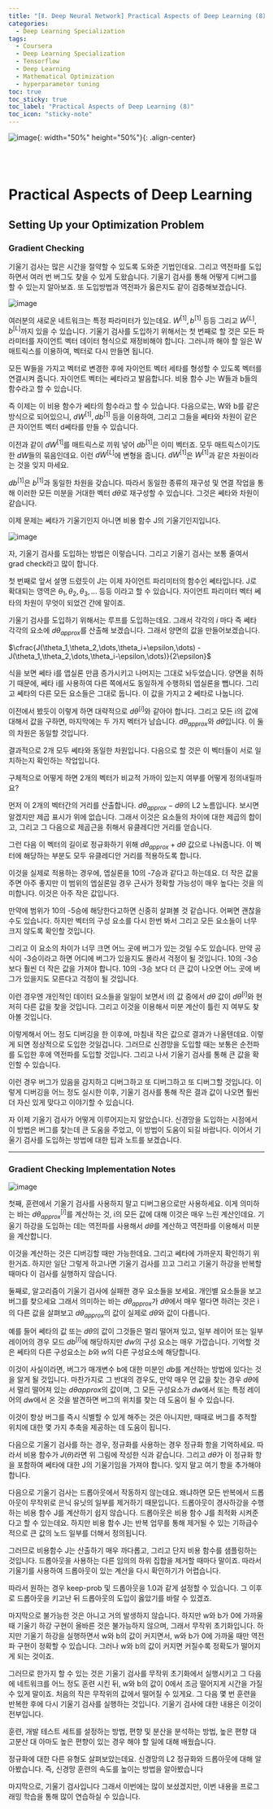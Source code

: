 ```yaml
---
title: "[Ⅱ. Deep Neural Network] Practical Aspects of Deep Learning (8)"
categories:
  - Deep Learning Specialization
tags:
  - Coursera
  - Deep Learning Specialization
  - Tensorflow
  - Deep Learning
  - Mathematical Optimization
  - hyperparameter tuning
toc: true
toc_sticky: true
toc_label: "Practical Aspects of Deep Learning (8)"
toc_icon: "sticky-note"
---
```


![image](https://user-images.githubusercontent.com/55765292/177095282-038ee3ed-f543-4793-9eff-f2d5ac239f36.png){: width="50%" height="50%"}{: .align-center}

<br><br>

# Practical Aspects of Deep Learning

## Setting Up your Optimization Problem

### Gradient Checking

기울기 검사는 많은 시간을 절약할 수 있도록 도와준 기법인데요. 그리고 역전파를 도입하면서 여러 번 버그도 찾을 수 있게 도왔습니다. 기울기 검사를 통해 어떻게 디버그를 할 수 있는지 알아보죠. 또 도입방법과 역전파가 옳은지도 같이 검증해보겠습니다.

![image](https://user-images.githubusercontent.com/55765292/177708519-f0e48acd-b003-45b4-a2e1-069479a9a775.png)

여러분의 새로운 네트워크는 특정 파라미터가 있는데요. $W^{[1]}, b^{[1]}$ 등등 그리고 $W^{[L]}, b^{[L]}$까지 있을 수 있습니다. 기울기 검사를 도입하기 위해서는 첫 번째로 할 것은 모든 파라미터를 자이언트 벡터 데이터 형식으로 재정비해야 합니다. 그러니까 해야 할 일은 W 매트릭스를 이용하여, 벡터로 다시 만들면 됩니다.

모든 W들을 가지고 벡터로 변경한 후에 자이언트 벡터 세타를 형성할 수 있도록 벡터를 연결시켜 줍니다. 자이언트 벡터는 쎄타라고 발음합니다. 비용 함수 J는 W들과 b들의 함수라고 할 수 있습니다.

즉 이제는 이 비용 함수가 쎄타의 함수라고 할 수 있습니다. 다음으로는, W와 b를 같은 방식으로 되어있으니, $dW^{[1]}, db^{[1]}$ 등을 이용하여, 그리고 그들을 쎄타와 차원이 같은 큰 자이언트 벡터 d쎄타를 만들 수 있습니다.

이전과 같이 $dW^{[1]}$를 매트릭스로 끼워 넣어 $db^{[1]}$은 이미 벡터죠. 모두 매트릭스이기도 한 $dW$들의 묶음인데요. 이런 $dW^{[L]}$에 변형을 줍니다. $dW^{[1]}$은 $W^{[1]}$과 같은 차원이라는 것을 잊지 마세요.

$db^{[1]}$은 $b^{[1]}$과 동일한 차원을 갖습니다. 따라서 동일한 종류의 재구성 및 연결 작업을 통해 이러한 모든 미분을 거대한 벡터 $d\theta$로 재구성할 수 있습니다. 그것은 쎄타와 차원이 같습니다.

이제 문제는 쎄타가 기울기인지 아니면 비용 함수 J의 기울기인지입니다.

![image](https://user-images.githubusercontent.com/55765292/177708567-de1c6155-24f6-438e-bdc6-b83126ceb0bf.png)

자, 기울기 검사를 도입하는 방법은 이렇습니다. 그리고 기울기 검사는 보통 줄여서 grad check라고 많이 합니다.

첫 번째로 앞서 설명 드렸듯이 J는 이제 자이언트 파리미터의 함수인 쎄타입니다. J로 확대되는 영역은 $\theta_1, \theta_2, \theta_3, \dots$ 등등 이라고 할 수 있습니다. 자이언트 파리미터 벡터 쎄타의 차원이 무엇이 되었건 간에 말이죠.

기울기 검사를 도입하기 위해서는 루프를 도입하는데요. 그래서 각각의 $i$ 마다 즉 쎄타 각각의 요소에 $d\theta_{approx}$를 산출해 보겠습니다. 그래서 양면의 값을 만들어보겠습니다.

$\cfrac{J(\theta_1,\theta_2,\dots,\theta_i+\epsilon,\dots) - J(\theta_1,\theta_2,\dots,\theta_i-\epsilon,\dots)}{2\epsilon}$

식을 보면 쎄타 i를 앱실론 만큼 증가시키고 나머지는 그대로 놔두었습니다. 양면을 취하기 때문에, 쎄타 i를 사용하여 다른 쪽에서도 동일하게 수행하되 엡실론을 뺍니다. 그리고 쎄타의 다른 모든 요소들은 그대로 둡니다. 이 값을 가지고 2 쎄타로 나눕니다.

이전에서 봤듯이 이렇게 하면 대략적으로 $d\theta^{[i]}$와 같아야 합니다. 그리고 모든 i의 값에 대해서 값을 구하면, 마지막에는 두 가지 벡터가 남습니다. $d\theta_{approx}$와 $d\theta$입니다. 이 둘의 차원은 동일할 것입니다.

결과적으로 2개 모두 쎄타와 동일한 차원입니다. 다음으로 할 것은 이 벡터들이 서로 일치하는지 확인하는 작업입니다.

구체적으로 어떻게 하면 2개의 벡터가 비교적 가까이 있는지 여부를 어떻게 정의내릴까요?

먼저 이 2개의 벡터간의 거리를 산출합니다. $d\theta_{approx} - d\theta$의 L2 노름입니다. 보시면 알겠지만 제곱 표시가 위에 없습니다. 그래서 이것은 요소들의 차이에 대한 제곱의 합이고, 그리고 그 다음으로 제곱근을 취해서 유클레디안 거리를 얻습니다.

그런 다음 이 벡터의 길이로 정규화하기 위해 $d\theta_{approx} + d\theta$ 값으로 나눠줍니다. 이 벡터에 해당하는 부분도 모두 유클레디안 거리를 적용하도록 합니다.

이것을 실제로 적용하는 경우에, 엡실론을 10의 -7승과 같다고 하는데요. 더 작은 값을 주면 아주 좋지만 이 범위의 엡실론일 경우 근사가 정확할 가능성이 매우 높다는 것을 의미합니다. 이것은 아주 작은 값입니다.

만약에 범위가 10의 -5승에 해당한다고하면 신중히 살펴볼 것 같습니다. 어쩌면 괜찮을 수도 있습니다. 하지만 벡터의 구성 요소를 다시 한번 봐서 그리고 모든 요소들이 너무 크지 않도록 확인할 것입니다.

그리고 이 요소의 차이가 너무 크면 어느 곳에 버그가 있는 것일 수도 있습니다. 만약 공식이 -3승이라고 하면 어디에 버그가 있을지도 몰라서 걱정이 될 것입니다. 10의 -3승 보다 훨씬 더 작은 값을 가져야 합니다. 10의 -3승 보다 더 큰 값이 나오면 어느 곳에 버그가 있을지도 모른다고 걱정이 될 것입니다.

이런 경우엔 개인적인 데이터 요소들을 일일이 보면서 i의 값 중에서 $d\theta$ 값이 $d\theta^{[i]}$와 현저히 다른 값을 찾을 것입니다. 그리고 이것을 이용해서 미분 계산이 틀린 지 여부도 찾아볼 것입니다.

이렇게해서 어느 정도 디버깅을 한 이후에, 마침내 작은 값으로 결과가 나올텐데요. 이렇게 되면 정상적으로 도입한 것일겁니다. 그러므로 신경망을 도입할 때는 보통은 순전파를 도입한 후에 역전파를 도입할 것입니다. 그리고 나서 기울기 검사를 통해 큰 값을 확인할 수 있습니다.

이런 경우 버그가 있음을 감지하고 디버그하고 또 디버그하고 또 디버그할 것입니다. 이렇게 디버깅을 어느 정도 실시한 이후, 기울기 검사를 통해 작은 결과 값이 나오면 훨씬 더 자신 있게 맞다고 이야기할 수 있습니다.

자 이제 기울기 검사가 어떻게 이루어지는지 알았습니다. 신경망을 도입하는 시점에서 이 방법은 버그를 찾는데 큰 도움을 주었고, 이 방법이 도움이 되길 바랍니다. 이어서 기울기 검사를 도입하는 방법에 대한 팁과 노트를 보겠습니다.


---


### Gradient Checking Implementation Notes

![image](https://user-images.githubusercontent.com/55765292/177724203-e5fea4d0-a8a6-4d1a-9a2b-2ae5bb300cbe.png)

첫째, 훈련에서 기울기 검사를 사용하지 말고 디버그용으로만 사용하세요. 이게 의미하는 바는 $d\theta_{approx}^{[i]}$를 계산하는 것, i의 모든 값에 대해 이것은 매우 느린 계산인데요. 기울기 하강을 도입하는 데는 역전파를 사용해서 $d\theta$를 계산하고 역전파를 이용해서 미분을 계산합니다.

이것을 계산하는 것은 디버깅할 때만 가능한데요. 그리고 쎄타에 가까운지 확인하기 위한거죠. 하지만 일단 그렇게 하고나면 기울기 검사를 끄고 그리고 기울기 하강을 반복할 때마다 이 검사를 실행하지 않습니다.

둘째로, 알고리즘이 기울기 검사에 실패한 경우 요소들을 보세요. 개인별 요소들을 보고 버그를 찾으세요 그래서 의미하는 바는 $d\theta_{approx}$가 $d\theta$에서 매우 멀다면 하려는 것은 i의 다른 값을 살펴보고 $d\theta_{approx}$의 값이 실제로 $d\theta$와 값이 다릅니다.

예를 들어 쎄타의 값 또는 $d\theta$의 값이 그것들은 멀리 떨어져 있고, 일부 레이어 또는 일부 레이어의 경우 모드 $db^{[l]}$에 해당하지만 $dw$의 구성 요소는 매우 가깝습니다. 기억할 것은 쎄타의 다른 구성요소는 $b$와 $w$의 다른 구성요소에 해당합니다.

이것이 사실이라면, 버그가 매개변수 b에 대한 미분인 $db$를 계산하는 방법에 있다는 것을 알게 될 것입니다. 마찬가지로 그 반대의 경우도, 만약 매우 먼 값을 찾는 경우 $d\theta$에서 멀리 떨어져 있는 $d\theta{approx}$의 값이며, 그 모든 구성요소가 $dw$에서 또는 특정 레이어의 $dw$에서 온 것을 발견하면 버그의 위치를 찾는 데 도움이 될 수 있습니다.

이것이 항상 버그를 즉시 식별할 수 있게 해주는 것은 아니지만, 때때로 버그를 추적할 위치에 대한 몇 가지 추축을 제공하는 데 도움이 됩니다.

다음으로 기울기 검사를 하는 경우, 정규화를 사용하는 경우 정규화 항을 기억하세요. 따라서 비용 함수가 $J(\theta)$라면 위 그림에 작성한 식과 같습니다. 그리고 $d\theta$가 이 정규화 항을 포함하여 쎄타에 대한 J의 기울기임을 가져야 합니다. 잊지 말고 여기 항을 추가해야합니다.

다음으로 기울기 검사는 드롭아웃에서 작동하지 않는데요. 왜냐하면 모든 반복에서 드롭아웃이 무작위로 은닉 유닛의 일부를 제거하기 때문입니다. 드롭아웃이 경사하강을 수행하는 비용 함수 J를 계산하기 쉽지 않습니다. 드롭아웃은 비용 함수 J를 최적화 시켜준다고 할 수 있는데요. 하지만 비용 함수 J는 반복 업무를 통해 제거될 수 있는 기하급수적으로 큰 값의 노드 일부를 더해서 정의됩니다.

그러므로 비용함수 J는 산출하기 매우 까다롭고, 그리고 단지 비용 함수를 샘플링하는 것입니다. 드롭아웃을 사용하는 다른 임의의 하위 집합을 제거할 때마다 말이죠. 따라서 기울기를 사용하여 드롭아웃이 있는 계산을 다시 확인하기가 어렵습니다.

따라서 원하는 경우 keep-prob 및 드롭아웃을 1.0과 같게 설정할 수 있습니다. 그 이후로 드롭아웃을 키고난 뒤 드롭아웃의 도입이 옳았기를 바랄 수 있겠죠.

마지막으로 불가능한 것은 아니고 거의 발생하지 않습니다. 하지만 w와 b가 0에 가까울 때 기울기 하강 구현이 올바른 것은 불가능하지 않으며, 그래서 무작위 초기화입니다. 하지만 기울기 하강을 실행하면서 w와 b의 값이 커지면서, w와 b가 0에 가까울 때만 역전파 구현이 정확할 수 있습니다. 그러나 w와 b의 값이 커지면 커질수록 정확도가 떨어지게 되는 것이죠.

그러므로 한가지 할 수 있는 것은 기울기 검사를 무작위 초기화에서 실행시키고 그 다음에 네트워크를 어느 정도 훈련 시킨 뒤, w와 b의 값이 0에서 조금 떨어지게 시간을 가질 수 있게 말이죠. 처음의 작은 무작위의 값에서 떨어질 수 있게요. 그 다음 몇 번 훈련을 반복한 후에 다시 기울기 검사를 실행하는 것입니다. 기울기 검사에 대한 내용은 이것이 전부입니다.

훈련, 개발 테스트 세트를 설정하는 방법, 편향 및 분산을 분석하는 방법, 높은 편향 대 고분산 대 아마도 높은 편향이 있는 경우 해야 할 일에 대해 배웠습니다.

정규화에 대한 다른 유형도 살펴보았는데요. 신경망의 L2 정규화와 드롭아웃에 대해 알아봤습니다. 즉, 신경망 훈련의 속도를 높이는 방법을 알아봤습니다

마지막으로, 기울기 검사입니다 그래서 이번에는 많이 보셨겠지만, 이번 내용을 프로그래밍 학습을 통해 많이 연습하실 수 있습니다.
